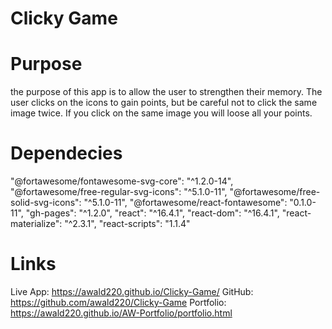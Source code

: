
# Clicky Game 

# Purpose 
the purpose of this app is to allow the user to strengthen their memory. The user clicks on the icons to gain points, but be careful not to click the same image twice. If you click on the same image you will loose all your points.

# Dependecies 

  "@fortawesome/fontawesome-svg-core": "^1.2.0-14",
    "@fortawesome/free-regular-svg-icons": "^5.1.0-11",
    "@fortawesome/free-solid-svg-icons": "^5.1.0-11",
    "@fortawesome/react-fontawesome": "0.1.0-11",
    "gh-pages": "^1.2.0",
    "react": "^16.4.1",
    "react-dom": "^16.4.1",
    "react-materialize": "^2.3.1",
    "react-scripts": "1.1.4"


# Links 
Live App: https://awald220.github.io/Clicky-Game/
GitHub: https://github.com/awald220/Clicky-Game
Portfolio: https://awald220.github.io/AW-Portfolio/portfolio.html
